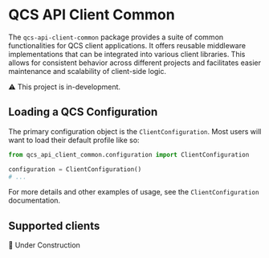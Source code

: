 # QCS API Client Common

The `qcs-api-client-common` package provides a suite of common functionalities for
QCS client applications. It offers reusable middleware implementations that can be
integrated into various client libraries. This allows for consistent behavior
across different projects and facilitates easier maintenance and scalability
of client-side logic.

⚠️ This project is in-development.

## Loading a QCS Configuration

The primary configuration object is the `ClientConfiguration`. Most users will
want to load their default profile like so:

```python
from qcs_api_client_common.configuration import ClientConfiguration

configuration = ClientConfiguration()
# ...
```

For more details and other examples of usage, see the `ClientConfiguration`
documentation.

## Supported clients

🔧 Under Construction
